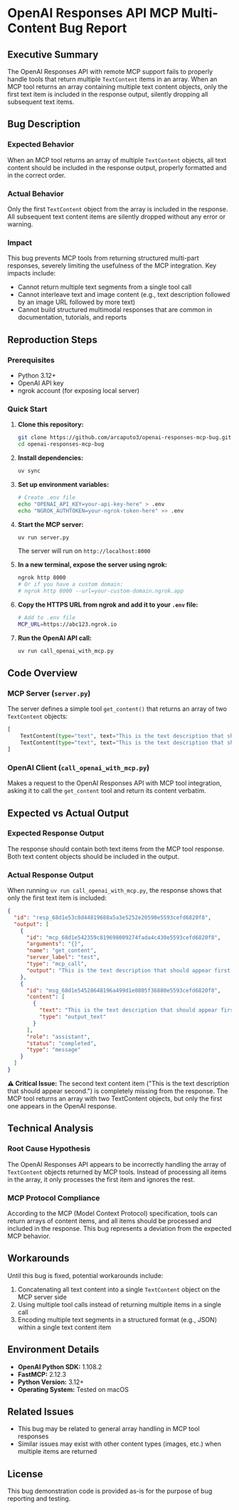 # OpenAI Responses API MCP Multi-Content Bug Report

## Executive Summary

The OpenAI Responses API with remote MCP support fails to properly handle tools that return multiple `TextContent` items in an array. When an MCP tool returns an array containing multiple text content objects, only the first text item is included in the response output, silently dropping all subsequent text items.

## Bug Description

### Expected Behavior
When an MCP tool returns an array of multiple `TextContent` objects, all text content should be included in the response output, properly formatted and in the correct order.

### Actual Behavior
Only the first `TextContent` object from the array is included in the response. All subsequent text content items are silently dropped without any error or warning.

### Impact
This bug prevents MCP tools from returning structured multi-part responses, severely limiting the usefulness of the MCP integration. Key impacts include:
- Cannot return multiple text segments from a single tool call
- Cannot interleave text and image content (e.g., text description followed by an image URL followed by more text)
- Cannot build structured multimodal responses that are common in documentation, tutorials, and reports

## Reproduction Steps

### Prerequisites
- Python 3.12+
- OpenAI API key
- ngrok account (for exposing local server)

### Quick Start

1. **Clone this repository:**
    ```bash
    git clone https://github.com/arcaputo3/openai-responses-mcp-bug.git
    cd openai-responses-mcp-bug
    ```

2. **Install dependencies:**
    ```bash
    uv sync
    ```

3. **Set up environment variables:**
    ```bash
    # Create .env file
    echo "OPENAI_API_KEY=your-api-key-here" > .env
    echo "NGROK_AUTHTOKEN=your-ngrok-token-here" >> .env
    ```

4. **Start the MCP server:**
    ```bash
    uv run server.py
    ```
    The server will run on `http://localhost:8000`

5. **In a new terminal, expose the server using ngrok:**
    ```bash
    ngrok http 8000
    # Or if you have a custom domain:
    # ngrok http 8000 --url=your-custom-domain.ngrok.app
    ```

6. **Copy the HTTPS URL from ngrok and add it to your `.env` file:**
    ```bash
    # Add to .env file
    MCP_URL=https://abc123.ngrok.io
    ```

7. **Run the OpenAI API call:**
    ```bash
    uv run call_openai_with_mcp.py
    ```

## Code Overview

### MCP Server (`server.py`)
The server defines a simple tool `get_content()` that returns an array of two `TextContent` objects:
```python
[
    TextContent(type="text", text="This is the text description that should appear first."),
    TextContent(type="text", text="This is the text description that should appear second.")
]
```

### OpenAI Client (`call_openai_with_mcp.py`)
Makes a request to the OpenAI Responses API with MCP tool integration, asking it to call the `get_content` tool and return its content verbatim.

## Expected vs Actual Output

### Expected Response Output
The response should contain both text items from the MCP tool response. Both text content objects should be included in the output.

### Actual Response Output
When running `uv run call_openai_with_mcp.py`, the response shows that only the first text item is included:

```json
{
  "id": "resp_68d1e53c8d44819688a5a3e5252e20590e5593cefd6820f8",
  "output": [
    {
      "id": "mcp_68d1e542359c819698009274fada4c430e5593cefd6820f8",
      "arguments": "{}",
      "name": "get_content",
      "server_label": "test",
      "type": "mcp_call",
      "output": "This is the text description that should appear first."
    },
    {
      "id": "msg_68d1e54528648196a499d1e0805f36880e5593cefd6820f8",
      "content": [
        {
          "text": "This is the text description that should appear first.",
          "type": "output_text"
        }
      ],
      "role": "assistant",
      "status": "completed",
      "type": "message"
    }
  ]
}
```

**⚠️ Critical Issue:** The second text content item ("This is the text description that should appear second.") is completely missing from the response. The MCP tool returns an array with two TextContent objects, but only the first one appears in the OpenAI response.

## Technical Analysis

### Root Cause Hypothesis
The OpenAI Responses API appears to be incorrectly handling the array of `TextContent` objects returned by MCP tools. Instead of processing all items in the array, it only processes the first item and ignores the rest.

### MCP Protocol Compliance
According to the MCP (Model Context Protocol) specification, tools can return arrays of content items, and all items should be processed and included in the response. This bug represents a deviation from the expected MCP behavior.

## Workarounds

Until this bug is fixed, potential workarounds include:
1. Concatenating all text content into a single `TextContent` object on the MCP server side
2. Using multiple tool calls instead of returning multiple items in a single call
3. Encoding multiple text segments in a structured format (e.g., JSON) within a single text content item

## Environment Details

- **OpenAI Python SDK:** 1.108.2
- **FastMCP:** 2.12.3
- **Python Version:** 3.12+
- **Operating System:** Tested on macOS

## Related Issues

- This bug may be related to general array handling in MCP tool responses
- Similar issues may exist with other content types (images, etc.) when multiple items are returned

## License

This bug demonstration code is provided as-is for the purpose of bug reporting and testing.
